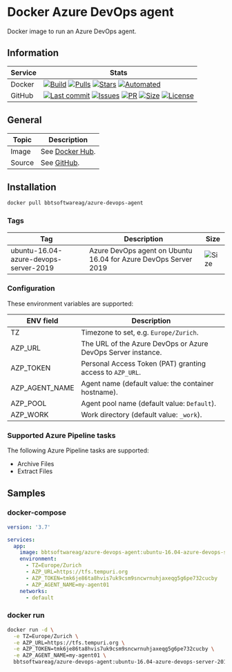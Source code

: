 # Docker Azure DevOps agent

Docker image to run an Azure DevOps agent.

## Information

| Service | Stats                                                                                     |
|---------|-------------------------------------------------------------------------------------------|
| Docker  | [![Build](https://img.shields.io/docker/cloud/build/bbtsoftwareag/azure-devops-agent.svg?style=flat-square)](https://hub.docker.com/r/bbtsoftwareag/azure-devops-agent/builds) [![Pulls](https://img.shields.io/docker/pulls/bbtsoftwareag/azure-devops-agent.svg?style=flat-square)](https://hub.docker.com/r/bbtsoftwareag/azure-devops-agent) [![Stars](https://img.shields.io/docker/stars/bbtsoftwareag/azure-devops-agent.svg?style=flat-square)](https://hub.docker.com/r/bbtsoftwareag/azure-devops-agent) [![Automated](https://img.shields.io/docker/cloud/automated/bbtsoftwareag/azure-devops-agent.svg?style=flat-square)](https://hub.docker.com/r/bbtsoftwareag/azure-devops-agent/builds) |
| GitHub  | [![Last commit](https://img.shields.io/github/last-commit/bbtsoftware/docker-azure-devops-agent.svg?style=flat-square)](https://github.com/bbtsoftware/docker-azure-devops-agent/commits/master) [![Issues](https://img.shields.io/github/issues-raw/bbtsoftware/docker-azure-devops-agent.svg?style=flat-square)](https://github.com/bbtsoftware/docker-warm-monitor/issues) [![PR](https://img.shields.io/github/issues-pr-raw/bbtsoftware/docker-azure-devops-agent.svg?style=flat-square)](https://github.com/bbtsoftware/docker-azure-devops-agent/pulls) [![Size](https://img.shields.io/github/repo-size/bbtsoftware/docker-azure-devops-agent.svg?style=flat-square)](https://github.com/bbtsoftware/docker-azure-devops-agent/) [![License](https://img.shields.io/badge/license-MIT-blue.svg?style=flat-square)](https://github.com/bbtsoftware/docker-azure-devops-agent/blob/master/LICENSE) |

## General

| Topic  | Description                                                                  |
|--------|------------------------------------------------------------------------------|
| Image  | See [Docker Hub](https://hub.docker.com/r/bbtsoftwareag/azure-devops-agent). |
| Source | See [GitHub](https://github.com/bbtsoftware/docker-azure-devops-agent).      |

## Installation

```sh
docker pull bbtsoftwareag/azure-devops-agent
```

### Tags

| Tag                                   | Description                                                     | Size                                                                                                                                                       |
|---------------------------------------|-----------------------------------------------------------------|------------------------------------------------------------------------------------------------------------------------------------------------------------|
| ubuntu-16.04-azure-devops-server-2019 | Azure DevOps agent on Ubuntu 16.04 for Azure DevOps Server 2019 | ![Size](https://shields.beevelop.com/docker/image/image-size/bbtsoftwareag/azure-devops-agent/ubuntu-16.04-azure-devops-server-2019.svg?style=flat-square) |

### Configuration

These environment variables are supported:

| ENV field      | Description                                                  |
|----------------|--------------------------------------------------------------|
| TZ             | Timezone to set, e.g. `Europe/Zurich`.                       |
| AZP_URL        | The URL of the Azure DevOps or Azure DevOps Server instance. |
| AZP_TOKEN      | Personal Access Token (PAT) granting access to `AZP_URL`.    |
| AZP_AGENT_NAME | Agent name (default value: the container hostname).          |
| AZP_POOL       | Agent pool name (default value: `Default`).                  |
| AZP_WORK       | Work directory (default value: `_work`).                     |

### Supported Azure Pipeline tasks

The following Azure Pipeline tasks are supported:

* Archive Files
* Extract Files

## Samples

### docker-compose

```yaml
version: '3.7'

services:
  app:
    image: bbtsoftwareag/azure-devops-agent:ubuntu-16.04-azure-devops-server-2019
    environment:
      - TZ=Europe/Zurich
      - AZP_URL=https://tfs.tempuri.org
      - AZP_TOKEN=tmk6je86ta8hvis7uk9csm9sncwrnuhjaxeqg5g6pe732cucby
      - AZP_AGENT_NAME=my-agent01
    networks:
      - default
```

### docker run

```sh
docker run -d \
  -e TZ=Europe/Zurich \
  -e AZP_URL=https://tfs.tempuri.org \
  -e AZP_TOKEN=tmk6je86ta8hvis7uk9csm9sncwrnuhjaxeqg5g6pe732cucby \
  -e AZP_AGENT_NAME=my-agent01 \
  bbtsoftwareag/azure-devops-agent:ubuntu-16.04-azure-devops-server-2019
```